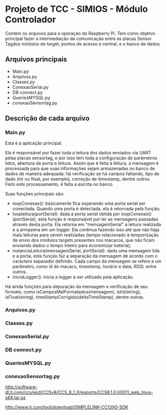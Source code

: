 # Projeto de TCC - SIMIOS - Módulo Controlador

Contém os arquivos para a operação do Raspberry Pi. Tem como objetvo principal fazer a intermediação da comunicação entre as placas Sensor Tagdos módulos de target, pontos de acesso e central, e o banco de dados.

## Arquivos principais

* Main.py
* Arquivos.py
* Classes.py
* ConexaoSerial.py
* DB connect.py
* QueriesMYSQL.py
* conexaoSensortag.py

## Descrição de cada arquivo

### Main.py

Esta é a aplicação principal. 

Ela é responsável por fazer toda a leitura dos dados enviados via UART pelas placas sensortag, e por isso tem toda a configuração de parâmetros lidos, abertura de porta e leitura. Assim que é feita a leitura, a mensagem é processada para que suas informações sejam armazenadas no banco de dados de maneira adequada: há verificação se há campos faltando, tipo de dado (int ou float, por exemplo), correção de timestamp, dentre outros. Feito este processamento, é feita a escrita no banco. 

Suas funções principais são:

* loopConexao(): basicamente fica esperando uma porta serial ser conectada. Quando uma porta é detectada, ela é retornada pela função;
* loopleitura(portSerial): dada a porta serial obtida por loopConexao() (portSerial), esta função é responsável por ler as mensagens passadas através desta porta. Ela retorna em "mensagemSerial" a leitura realizada e a armazena em um logger. Ela continua fazendo isso até que não haja mais leituras para serem realizadas (tempo relacionado à temporização de envio dos módulos targets presentes nos macacos, que não ficam enviando dados o tempo inteiro para economizar bateria);
* instanciaLeitura(mensagemSerial, portSerial): dada uma mensagem lida e a porta, esta função faz a separação da mensagem de acordo com o caractere separador definido. Cada campo da mensagem se refere a um parâmetro, como id do macaco, timestamp, horário e data, RSSI, entre outros. 
* iniciaLogger(): inicia a logger a ser utilizado pela aplicação.

Há ainda funções para depuração da mensagem e verificação de seu formato, como isCamposMalFormatados(mensagem), isInt(string), isFloat(string), timeStampCorrigido(deltaTimeStamp), dentre outras.


### Arquivos.py

### Classes.py

### ConexaoSerial.py

### DB connect.py

### QueriesMYSQL.py

### conexaoSensortag.py

http://software-dl.ti.com/ccs/esd/CCSv8/CCS_8_1_0/exports/CCS8.1.0.00011_web_linux-x64.tar.gz

http://www.ti.com/tool/download/SIMPLELINK-CC13X0-SDK
